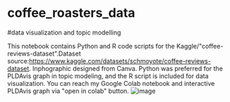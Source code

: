 # coffee_roasters_data
#data visualization and topic modelling

This notebook contains Python and R code scripts for the Kaggle/"coffee-reviews-dataset".Dataset source:https://www.kaggle.com/datasets/schmoyote/coffee-reviews-dataset. Inphographic designed from Canva.
Python was preferred for the PLDAvis graph in topic modeling, and the R script is included for data visualization. You can reach my Google Colab notebook and interactive PLDAvis graph via "open in colab" button.
![image](https://github.com/dataseda/coffee_roasters_data/assets/128044587/27c39618-fa60-4560-a5c3-4ccd304b6660)

